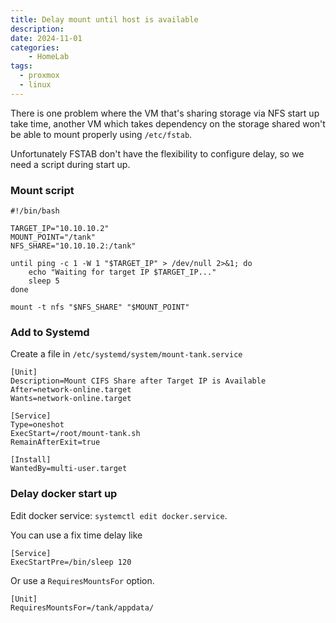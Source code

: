 ```yaml
---
title: Delay mount until host is available
description: 
date: 2024-11-01
categories:
    - HomeLab
tags:
  - proxmox
  - linux
---
```


There is one problem where the VM that's sharing storage via NFS start up take time, another VM which takes dependency on the storage shared won't be able to mount properly using `/etc/fstab`. 

Unfortunately FSTAB don't have the flexibility to configure delay, so we need a script during start up.

### Mount script

```
#!/bin/bash

TARGET_IP="10.10.10.2"
MOUNT_POINT="/tank"
NFS_SHARE="10.10.10.2:/tank"

until ping -c 1 -W 1 "$TARGET_IP" > /dev/null 2>&1; do
    echo "Waiting for target IP $TARGET_IP..."
    sleep 5
done

mount -t nfs "$NFS_SHARE" "$MOUNT_POINT"
```

### Add to Systemd

Create a file in `/etc/systemd/system/mount-tank.service`

```
[Unit]
Description=Mount CIFS Share after Target IP is Available
After=network-online.target
Wants=network-online.target

[Service]
Type=oneshot
ExecStart=/root/mount-tank.sh
RemainAfterExit=true

[Install]
WantedBy=multi-user.target
```

### Delay docker start up 

Edit docker service: `systemctl edit docker.service`.

You can use a fix time delay like

```
[Service]
ExecStartPre=/bin/sleep 120
```

Or use a `RequiresMountsFor` option.

```
[Unit]
RequiresMountsFor=/tank/appdata/
```